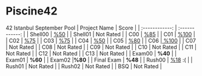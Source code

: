 # Piscine42
42 Istanbul September Pool
| Project Name  | Score  |
| :------------: | :------------: |
| Shell00  | [%50](https://github.com/ZeytEymen/Piscine42/tree/main/Shell00 "%50")  |
| Shell01 | Not Rated  |
|  C00 | [%85](https://github.com/ZeytEymen/Piscine42/tree/main/C00 "%85")  |
| C01  | [%100](https://github.com/ZeytEymen/Piscine42/tree/main/C01 "%100")  |
| C02  | [%75](https://github.com/ZeytEymen/Piscine42/tree/main/C02 "%75")  |
| C03  | [%75](https://github.com/ZeytEymen/Piscine42/tree/main/C03 "%75")  |
| C04 | [%50](https://github.com/ZeytEymen/Piscine42/tree/main/C04 "%50")  |
| C05  | [%80](https://github.com/ZeytEymen/Piscine42/tree/main/C05 "%80")  |
| C06 |[ %100](https://github.com/ZeytEymen/Piscine42/tree/main/C06 " %100")  |
| C07  | Not Rated   |
| C08  | Not Rated   |
| C09  | Not Rated   |
| C10  | Not Rated   |
| C11  | Not Rated   |
| C12  | Not Rated   |
| C13  | Not Rated   |
| Exam00  | **%40**  |
| Exam01  | **%60**  |
| Exam02  |**%80**  |
| Final Exam | **%48**  |
| Rush00  | [%18](https://github.com/ZeytEymen/Piscine42/tree/main/Rush00 "%18") :(  |
| Rush01  | Not Rated   |
| Rush02  | Not Rated   |
| BSQ  | Not Rated   |
